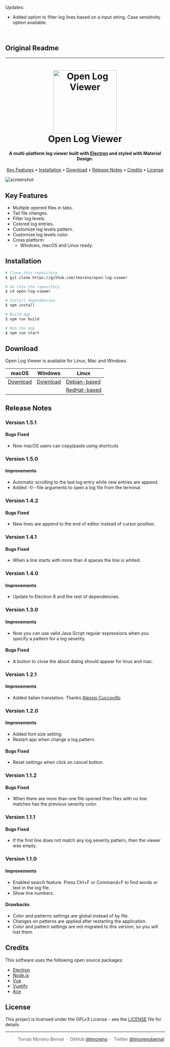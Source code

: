 Updates:
- Added option to filter log lines based on a input string. Case sensitivity option available.
<br>
<h2>Original Readme</h2>
<hr>
<h1 align="center">
    <img src="./docs/img/logo.png" alt="Open Log Viewer" width="200">
    <br>
    Open Log Viewer
</h1>

<h4 align="center">
    A multi-platform log viewer built with <a href="http://electron.atom.io" target="_blank">Electron</a> and styled with Material Design.
</h4>

<p align="center">
    <a href="#key-features">Key Features</a> •
    <a href="#installation">Installation</a> •
    <a href="#download">Download</a> •
    <a href="#release-notes">Release Notes</a> •
    <a href="#credits">Credits</a> •
    <a href="#license">License</a>
</p>

![screenshot](./docs/img/screenshot.png)

## Key Features

* Multiple opened files in tabs.
* Tail file changes.
* Filter log levels.
* Colored log entries.
* Customize log levels pattern.
* Customize log levels color.
* Cross platform
  - Windows, macOS and Linux ready.

## Installation

```bash
# Clone this repository
$ git clone https://github.com/tmoreno/open-log-viewer

# Go into the repository
$ cd open-log-viewer

# Install dependencies
$ npm install

# Build app
$ npm run build

# Run the app
$ npm run start
```

## Download

Open Log Viewer is available for Linux, Mac and Windows

macOS | Windows | Linux
-----------------| ---| ---|
<a href='https://github.com/tmoreno/open-log-viewer/releases/download/1.5.1/open-log-viewer_1.5.1.dmg'>Download</a> | <a href='https://github.com/tmoreno/open-log-viewer/releases/download/1.5.1/open-log-viewer_1.5.1.exe'>Download</a> | <a href='https://github.com/tmoreno/open-log-viewer/releases/download/1.5.1/open-log-viewer_1.5.1.deb'>Debian-based</a> |
| | | <a href='https://github.com/tmoreno/open-log-viewer/releases/download/1.5.1/open-log-viewer_1.5.1.rpm'>RedHat-based</a> |

## Release Notes

### Version 1.5.1

#### Bugs Fixed
- Now macOS users can copy/paste using shortcuts

### Version 1.5.0

#### Improvements
- Automatic scrolling to the last log entry while new entries are append.
- Added -f/--file arguments to open a log file from the terminal.

### Version 1.4.2

#### Bugs Fixed
- New lines are append to the end of editor instead of cursor position.

### Version 1.4.1

#### Bugs Fixed
- When a line starts with more than 4 spaces the line is whited.

### Version 1.4.0

#### Improvements
- Update to Electron 8 and the rest of dependencies.

### Version 1.3.0

#### Improvements
- Now you can use valid Java Script regular expressions when you specify a pattern for a log severity.

#### Bugs Fixed
- A button to close the about dialog should appear for linux and mac.

### Version 1.2.1

#### Improvements
- Added italian translation. Thanks [Alessio Cuccovillo](https://github.com/acuccovi)

### Version 1.2.0

#### Improvements
- Added font size setting.
- Restart app when change a log pattern.  

#### Bugs Fixed
- Reset settings when click on cancel button.

### Version 1.1.2

#### Bugs Fixed
- When there are more than one file opened then files with no line matches has the previous severity color.

### Version 1.1.1

#### Bugs Fixed
- If the first line does not match any log severity pattern, then the viewer was empty.

### Version 1.1.0

#### Improvements
- Enabled search feature. Press Ctrl+F or Command+F to find words or text in the log file.
- Show line numbers.  

#### Drawbacks
- Color and patterns settings are global instead of by file.
- Changes on patterns are applied after restarting the application.
- Color and pattern settings are not migrated to this version, so you will lost them.

## Credits

This software uses the following open source packages:

- [Electron](http://electron.atom.io/)
- [Node.js](https://nodejs.org/)
- [Vue](https://vuejs.org/)
- [Vuetify](https://vuetifyjs.com/)
- [Ace](https://ace.c9.io/)

## License

This project is licensed under the GPLv3 License - see the [LICENSE](LICENSE) file for details

---
> Tomás Moreno Bernal &nbsp;&middot;&nbsp;
> GitHub [@tmoreno](https://github.com/tmoreno) &nbsp;&middot;&nbsp;
> Twitter [@tmorenobernal](https://twitter.com/tmorenobernal)
